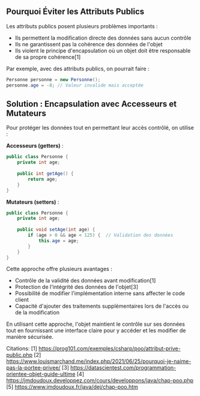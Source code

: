 ## Pourquoi Éviter les Attributs Publics

Les attributs publics posent plusieurs problèmes importants :
- Ils permettent la modification directe des données sans aucun contrôle
- Ils ne garantissent pas la cohérence des données de l'objet
- Ils violent le principe d'encapsulation où un objet doit être responsable de sa propre cohérence[1]

Par exemple, avec des attributs publics, on pourrait faire :
```java
Personne personne = new Personne();
personne.age = -8; // Valeur invalide mais acceptée
```

## Solution : Encapsulation avec Accesseurs et Mutateurs

Pour protéger les données tout en permettant leur accès contrôlé, on utilise :

**Accesseurs (getters)** :
```java
public class Personne {
    private int age;
    
    public int getAge() {
        return age;
    }
}
```

**Mutateurs (setters)** :
```java
public class Personne {
    private int age;
    
    public void setAge(int age) {
        if (age > 0 && age < 125) {  // Validation des données
            this.age = age;
        }
    }
}
```

Cette approche offre plusieurs avantages :
- Contrôle de la validité des données avant modification[1]
- Protection de l'intégrité des données de l'objet[3]
- Possibilité de modifier l'implémentation interne sans affecter le code client
- Capacité d'ajouter des traitements supplémentaires lors de l'accès ou de la modification

En utilisant cette approche, l'objet maintient le contrôle sur ses données tout en fournissant une interface claire pour y accéder et les modifier de manière sécurisée.

Citations:
[1] https://prog101.com/exemples/csharp/poo/attribut-prive-public.php
[2] https://www.louismarchand.me/index.php/2021/06/25/pourquoi-je-naime-pas-la-portee-privee/
[3] https://datascientest.com/programmation-orientee-objet-guide-ultime
[4] https://jmdoudoux.developpez.com/cours/developpons/java/chap-poo.php
[5] https://www.jmdoudoux.fr/java/dej/chap-poo.htm